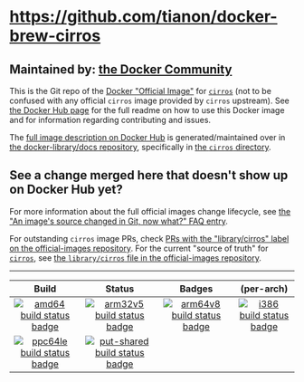 # https://github.com/tianon/docker-brew-cirros

## Maintained by: [the Docker Community](https://github.com/tianon/docker-brew-cirros)

This is the Git repo of the [Docker "Official Image"](https://github.com/docker-library/official-images#what-are-official-images) for [`cirros`](https://hub.docker.com/_/cirros/) (not to be confused with any official `cirros` image provided by `cirros` upstream). See [the Docker Hub page](https://hub.docker.com/_/cirros/) for the full readme on how to use this Docker image and for information regarding contributing and issues.

The [full image description on Docker Hub](https://hub.docker.com/_/cirros/) is generated/maintained over in [the docker-library/docs repository](https://github.com/docker-library/docs), specifically in [the `cirros` directory](https://github.com/docker-library/docs/tree/master/cirros).

## See a change merged here that doesn't show up on Docker Hub yet?

For more information about the full official images change lifecycle, see [the "An image's source changed in Git, now what?" FAQ entry](https://github.com/docker-library/faq#an-images-source-changed-in-git-now-what).

For outstanding `cirros` image PRs, check [PRs with the "library/cirros" label on the official-images repository](https://github.com/docker-library/official-images/labels/library%2Fcirros). For the current "source of truth" for [`cirros`](https://hub.docker.com/_/cirros/), see [the `library/cirros` file in the official-images repository](https://github.com/docker-library/official-images/blob/master/library/cirros).

---

| Build | Status | Badges | (per-arch) |
|:-:|:-:|:-:|:-:|
| [![amd64 build status badge](https://img.shields.io/jenkins/s/https/doi-janky.infosiftr.net/job/multiarch/job/amd64/job/cirros.svg?label=amd64)](https://doi-janky.infosiftr.net/job/multiarch/job/amd64/job/cirros) | [![arm32v5 build status badge](https://img.shields.io/jenkins/s/https/doi-janky.infosiftr.net/job/multiarch/job/arm32v5/job/cirros.svg?label=arm32v5)](https://doi-janky.infosiftr.net/job/multiarch/job/arm32v5/job/cirros) | [![arm64v8 build status badge](https://img.shields.io/jenkins/s/https/doi-janky.infosiftr.net/job/multiarch/job/arm64v8/job/cirros.svg?label=arm64v8)](https://doi-janky.infosiftr.net/job/multiarch/job/arm64v8/job/cirros) | [![i386 build status badge](https://img.shields.io/jenkins/s/https/doi-janky.infosiftr.net/job/multiarch/job/i386/job/cirros.svg?label=i386)](https://doi-janky.infosiftr.net/job/multiarch/job/i386/job/cirros) |
| [![ppc64le build status badge](https://img.shields.io/jenkins/s/https/doi-janky.infosiftr.net/job/multiarch/job/ppc64le/job/cirros.svg?label=ppc64le)](https://doi-janky.infosiftr.net/job/multiarch/job/ppc64le/job/cirros) | [![put-shared build status badge](https://img.shields.io/jenkins/s/https/doi-janky.infosiftr.net/job/put-shared/job/light/job/cirros.svg?label=put-shared)](https://doi-janky.infosiftr.net/job/put-shared/job/light/job/cirros) |

<!-- THIS FILE IS GENERATED BY https://github.com/docker-library/docs/blob/master/generate-repo-stub-readme.sh -->
